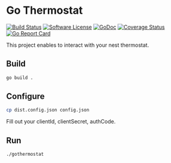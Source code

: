 # Go Thermostat

[![Build Status](https://travis-ci.org/marcofranssen/gothermostat.svg?branch=master)](https://travis-ci.org/marcofranssen/gothermostat)
[![Software License](https://img.shields.io/badge/License-MIT-orange.svg?style=flat-square)](https://github.com/marcofranssen/gothermostat/blob/master/LICENSE)
[![GoDoc](https://godoc.org/github.com/marcofranssen/gothermostat?status.svg)](https://godoc.org/github.com/marcofranssen/gothermostat)
[![Coverage Status](http://codecov.io/github/marcofranssen/gothermostat/coverage.svg?branch=master)](http://codecov.io/github/marcofranssen/gothermostat?branch=master)
[![Go Report Card](https://goreportcard.com/badge/github.com/marcofranssen/gothermostat)](https://goreportcard.com/report/github.com/marcofranssen/gothermostat)

This project enables to interact with your nest thermostat.

## Build

```bash
go build .
```

## Configure

```bash
cp dist.config.json config.json
```

Fill out your clientId, clientSecret, authCode.

## Run

```
./gothermostat
```
